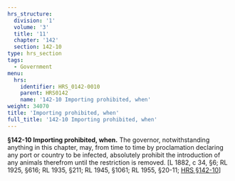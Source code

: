 ```yaml
---
hrs_structure:
  division: '1'
  volume: '3'
  title: '11'
  chapter: '142'
  section: 142-10
type: hrs_section
tags:
  - Government
menu:
  hrs:
    identifier: HRS_0142-0010
    parent: HRS0142
    name: '142-10 Importing prohibited, when'
weight: 34070
title: 'Importing prohibited, when'
full_title: '142-10 Importing prohibited, when'
---
```

**§142-10 Importing prohibited, when.** The governor, notwithstanding anything in this chapter, may, from time to time by proclamation declaring any port or country to be infected, absolutely prohibit the introduction of any animals therefrom until the restriction is removed. [L 1882, c 34, §6; RL 1925, §616; RL 1935, §211; RL 1945, §1061; RL 1955, §20-11; [HRS §142-10](/title-11/chapter-142/section-142-10/)]